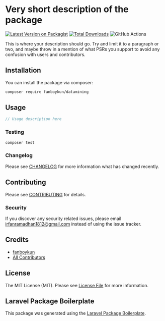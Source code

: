 # Very short description of the package

[![Latest Version on Packagist](https://img.shields.io/packagist/v/fanboykun/datamining.svg?style=flat-square)](https://packagist.org/packages/fanboykun/datamining)
[![Total Downloads](https://img.shields.io/packagist/dt/fanboykun/datamining.svg?style=flat-square)](https://packagist.org/packages/fanboykun/datamining)
![GitHub Actions](https://github.com/fanboykun/datamining/actions/workflows/main.yml/badge.svg)

This is where your description should go. Try and limit it to a paragraph or two, and maybe throw in a mention of what PSRs you support to avoid any confusion with users and contributors.

## Installation

You can install the package via composer:

```bash
composer require fanboykun/datamining
```

## Usage

```php
// Usage description here
```

### Testing

```bash
composer test
```

### Changelog

Please see [CHANGELOG](CHANGELOG.md) for more information what has changed recently.

## Contributing

Please see [CONTRIBUTING](CONTRIBUTING.md) for details.

### Security

If you discover any security related issues, please email irfanramadhan1812@gmail.com instead of using the issue tracker.

## Credits

-   [fanboykun](https://github.com/fanboykun)
-   [All Contributors](../../contributors)

## License

The MIT License (MIT). Please see [License File](LICENSE.md) for more information.

## Laravel Package Boilerplate

This package was generated using the [Laravel Package Boilerplate](https://laravelpackageboilerplate.com).
